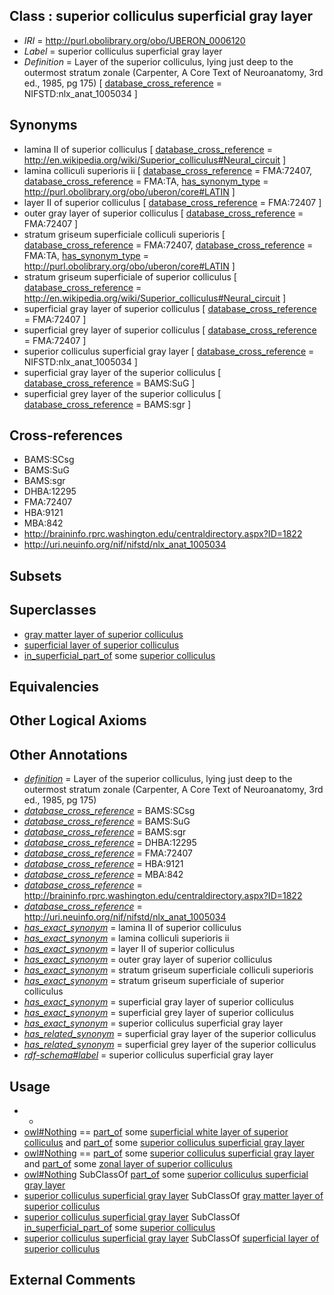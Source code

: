 
## Class : superior colliculus superficial gray layer

 * *IRI* = http://purl.obolibrary.org/obo/UBERON_0006120
 * *Label* = superior colliculus superficial gray layer
 * *Definition* = Layer of the superior colliculus, lying just deep to the outermost stratum zonale (Carpenter, A Core Text of Neuroanatomy, 3rd ed., 1985, pg 175) [ [database_cross_reference](../../ef/oboInOwl#hasDbXref.md) = NIFSTD:nlx_anat_1005034 ]

## Synonyms

 * lamina II of superior colliculus [ [database_cross_reference](../../ef/oboInOwl#hasDbXref.md) = http://en.wikipedia.org/wiki/Superior_colliculus#Neural_circuit ]
 * lamina colliculi superioris ii [ [database_cross_reference](../../ef/oboInOwl#hasDbXref.md) = FMA:72407, [database_cross_reference](../../ef/oboInOwl#hasDbXref.md) = FMA:TA, [has_synonym_type](../../pe/oboInOwl#hasSynonymType.md) = http://purl.obolibrary.org/obo/uberon/core#LATIN ]
 * layer II of superior colliculus [ [database_cross_reference](../../ef/oboInOwl#hasDbXref.md) = FMA:72407 ]
 * outer gray layer of superior colliculus [ [database_cross_reference](../../ef/oboInOwl#hasDbXref.md) = FMA:72407 ]
 * stratum griseum superficiale colliculi superioris [ [database_cross_reference](../../ef/oboInOwl#hasDbXref.md) = FMA:72407, [database_cross_reference](../../ef/oboInOwl#hasDbXref.md) = FMA:TA, [has_synonym_type](../../pe/oboInOwl#hasSynonymType.md) = http://purl.obolibrary.org/obo/uberon/core#LATIN ]
 * stratum griseum superficiale of superior colliculus [ [database_cross_reference](../../ef/oboInOwl#hasDbXref.md) = http://en.wikipedia.org/wiki/Superior_colliculus#Neural_circuit ]
 * superficial gray layer of superior colliculus [ [database_cross_reference](../../ef/oboInOwl#hasDbXref.md) = FMA:72407 ]
 * superficial grey layer of superior colliculus [ [database_cross_reference](../../ef/oboInOwl#hasDbXref.md) = FMA:72407 ]
 * superior colliculus superficial gray layer [ [database_cross_reference](../../ef/oboInOwl#hasDbXref.md) = NIFSTD:nlx_anat_1005034 ]
 * superficial gray layer of the superior colliculus [ [database_cross_reference](../../ef/oboInOwl#hasDbXref.md) = BAMS:SuG ]
 * superficial grey layer of the superior colliculus [ [database_cross_reference](../../ef/oboInOwl#hasDbXref.md) = BAMS:sgr ]

## Cross-references

 * BAMS:SCsg
 * BAMS:SuG
 * BAMS:sgr
 * DHBA:12295
 * FMA:72407
 * HBA:9121
 * MBA:842
 * http://braininfo.rprc.washington.edu/centraldirectory.aspx?ID=1822
 * http://uri.neuinfo.org/nif/nifstd/nlx_anat_1005034

## Subsets


## Superclasses

 * [gray matter layer of superior colliculus](../../UBERON/85/UBERON_0006785.md)
 * [superficial layer of superior colliculus](../../UBERON/91/UBERON_0006791.md)
 * [in_superficial_part_of](../../BSPO/00/BSPO_0001100.md) some [superior colliculus](../../UBERON/45/UBERON_0001945.md)

## Equivalencies


## Other Logical Axioms


## Other Annotations

 * *[definition](../../IAO/15/IAO_0000115.md)* = Layer of the superior colliculus, lying just deep to the outermost stratum zonale (Carpenter, A Core Text of Neuroanatomy, 3rd ed., 1985, pg 175)
 * *[database_cross_reference](../../ef/oboInOwl#hasDbXref.md)* = BAMS:SCsg
 * *[database_cross_reference](../../ef/oboInOwl#hasDbXref.md)* = BAMS:SuG
 * *[database_cross_reference](../../ef/oboInOwl#hasDbXref.md)* = BAMS:sgr
 * *[database_cross_reference](../../ef/oboInOwl#hasDbXref.md)* = DHBA:12295
 * *[database_cross_reference](../../ef/oboInOwl#hasDbXref.md)* = FMA:72407
 * *[database_cross_reference](../../ef/oboInOwl#hasDbXref.md)* = HBA:9121
 * *[database_cross_reference](../../ef/oboInOwl#hasDbXref.md)* = MBA:842
 * *[database_cross_reference](../../ef/oboInOwl#hasDbXref.md)* = http://braininfo.rprc.washington.edu/centraldirectory.aspx?ID=1822
 * *[database_cross_reference](../../ef/oboInOwl#hasDbXref.md)* = http://uri.neuinfo.org/nif/nifstd/nlx_anat_1005034
 * *[has_exact_synonym](../../ym/oboInOwl#hasExactSynonym.md)* = lamina II of superior colliculus
 * *[has_exact_synonym](../../ym/oboInOwl#hasExactSynonym.md)* = lamina colliculi superioris ii
 * *[has_exact_synonym](../../ym/oboInOwl#hasExactSynonym.md)* = layer II of superior colliculus
 * *[has_exact_synonym](../../ym/oboInOwl#hasExactSynonym.md)* = outer gray layer of superior colliculus
 * *[has_exact_synonym](../../ym/oboInOwl#hasExactSynonym.md)* = stratum griseum superficiale colliculi superioris
 * *[has_exact_synonym](../../ym/oboInOwl#hasExactSynonym.md)* = stratum griseum superficiale of superior colliculus
 * *[has_exact_synonym](../../ym/oboInOwl#hasExactSynonym.md)* = superficial gray layer of superior colliculus
 * *[has_exact_synonym](../../ym/oboInOwl#hasExactSynonym.md)* = superficial grey layer of superior colliculus
 * *[has_exact_synonym](../../ym/oboInOwl#hasExactSynonym.md)* = superior colliculus superficial gray layer
 * *[has_related_synonym](../../ym/oboInOwl#hasRelatedSynonym.md)* = superficial gray layer of the superior colliculus
 * *[has_related_synonym](../../ym/oboInOwl#hasRelatedSynonym.md)* = superficial grey layer of the superior colliculus
 * *[rdf-schema#label](../../el/rdf-schema#label.md)* = superior colliculus superficial gray layer

## Usage

 * -
 * [owl#Nothing](../../ng/owl#Nothing.md) == [part_of](../../BFO/50/BFO_0000050.md) some [superficial white layer of superior colliculus](../../UBERON/79/UBERON_0006779.md) and [part_of](../../BFO/50/BFO_0000050.md) some [superior colliculus superficial gray layer](../../UBERON/20/UBERON_0006120.md)
 * [owl#Nothing](../../ng/owl#Nothing.md) == [part_of](../../BFO/50/BFO_0000050.md) some [superior colliculus superficial gray layer](../../UBERON/20/UBERON_0006120.md) and [part_of](../../BFO/50/BFO_0000050.md) some [zonal layer of superior colliculus](../../UBERON/80/UBERON_0006780.md)
 * [owl#Nothing](../../ng/owl#Nothing.md) SubClassOf [part_of](../../BFO/50/BFO_0000050.md) some [superior colliculus superficial gray layer](../../UBERON/20/UBERON_0006120.md)
 * [superior colliculus superficial gray layer](../../UBERON/20/UBERON_0006120.md) SubClassOf [gray matter layer of superior colliculus](../../UBERON/85/UBERON_0006785.md)
 * [superior colliculus superficial gray layer](../../UBERON/20/UBERON_0006120.md) SubClassOf [in_superficial_part_of](../../BSPO/00/BSPO_0001100.md) some [superior colliculus](../../UBERON/45/UBERON_0001945.md)
 * [superior colliculus superficial gray layer](../../UBERON/20/UBERON_0006120.md) SubClassOf [superficial layer of superior colliculus](../../UBERON/91/UBERON_0006791.md)

## External Comments

